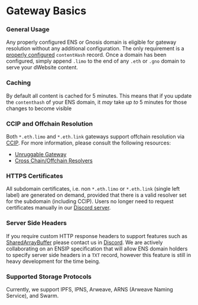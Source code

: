 # Gateway Basics

### General Usage

Any properly configured ENS or Gnosis domain is eligible for gateway resolution without any additional configuration. The only requirement is a [properly configured](../beginner/configuring-your-ens-name/updating-your-ens-content-records.md) `contentHash` record. Once a domain has been configured, simply append `.limo` to the end of any `.eth` or `.gno` domain to serve your dWebsite content.

### Caching

By default all content is cached for 5 minutes. This means that if you update the `contenthash` of your ENS domain, it _may_ take _up to_ 5 minutes for those changes to become visible

### CCIP and Offchain Resolution
Both `*.eth.limo` and `*.eth.link` gateways support offchain resolution via [CCIP](https://eips.ethereum.org/EIPS/eip-3668). For more information, please consult the following resources:

* [Unruggable Gateway](https://github.com/unruggable-labs/unruggable-gateways)
* [Cross Chain/Offchain Resolvers](https://docs.ens.domains/resolvers/ccip-read)

### HTTPS Certificates

All subdomain certificates, i.e. non `*.eth.limo` or `*.eth.link` (single left label) are generated on demand, provided that there is a valid resolver set for the subdomain (including CCIP). Users no longer need to request certificates manually in our [Discord server](https://discord.gg/zf8NxW94rB).

### Server Side Headers

If you require custom HTTP response headers to support features such as [SharedArrayBuffer](https://developer.mozilla.org/en-US/docs/Web/JavaScript/Reference/Global_Objects/SharedArrayBuffer) please contact us in [Discord](https://discord.gg/zf8NxW94rB). We are actively collaborating on an ENSIP specification that will allow ENS domain holders to specify server side headers in a `TXT` record, however this feature is still in heavy development for the time being.

### Supported Storage Protocols

Currently, we support IPFS, IPNS, Arweave, ARNS (Arweave Naming Service), and Swarm.
